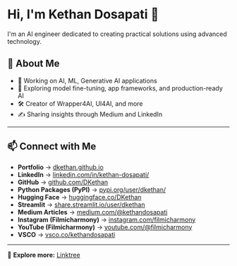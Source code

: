 # Hi, I'm Kethan Dosapati 👋

I'm an AI engineer dedicated to creating practical solutions using advanced technology.

## 🚀 About Me

- 🔭 Working on AI, ML, Generative AI applications
- 🌱 Exploring model fine-tuning, app frameworks, and production-ready AI
- 🛠️ Creator of Wrapper4AI, UI4AI, and more
- ✍️ Sharing insights through Medium and LinkedIn

---

## 📫 Connect with Me

- **Portfolio** → [dkethan.github.io]([https://dkethan.github.io/](https://dkethan.github.io/kethandosapati.github.io/))
- **LinkedIn** → [linkedin.com/in/kethan-dosapati/](https://www.linkedin.com/in/kethan-dosapati/)
- **GitHub** → [github.com/DKethan](https://github.com/DKethan)
- **Python Packages (PyPI)** → [pypi.org/user/dkethan/](https://pypi.org/user/dkethan/)
- **Hugging Face** → [huggingface.co/DKethan](https://huggingface.co/DKethan)
- **Streamlit** → [share.streamlit.io/user/dkethan](https://share.streamlit.io/user/dkethan)
- **Medium Articles** → [medium.com/@kethandosapati](https://medium.com/@kethandosapati)
- **Instagram (Filmicharmony)** → [instagram.com/filmicharmony](https://www.instagram.com/filmicharmony/)
- **YouTube (Filmicharmony)** → [youtube.com/@filmicharmony](https://www.youtube.com/@filmicharmony)
- **VSCO** → [vsco.co/kethandosapati](https://vsco.co/kethandosapati)

---

🚀 **Explore more:** [Linktree](https://linktr.ee/kethandosapati)
